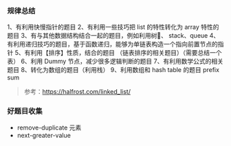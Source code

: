 ### 规律总结
1、有利用快慢指针的题目
2、有利用一些技巧把 list 的特性转化为 array 特性的题目
3、有与其他数据结构结合一起的题目，例如利用树🌲、 stack、queue 
4、有利用递归技巧的题目，基于函数递归，能够为单链表构造一个指向前置节点的指针
5、有利用【排序】性质，结合的题目 （链表排序的相关题目）（需要总结一个表）
6、利用 Dummy 节点，减少很多逻辑判断的题目
7、有利用数学公式的相关题目
8、转化为数组的题目（利用栈）
9、利用数组和 hash table 的题目 prefix sum 

> 参考：https://halfrost.com/linked_list/

### 好题目收集
- remove-duplicate 元素
- next-greater-value
